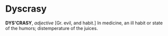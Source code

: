 # Dyscrasy

**DYS'CRASY**, _adjective_ \[Gr. evil, and habit.\] In medicine, an ill habit or state of the humors; distemperature of the juices.